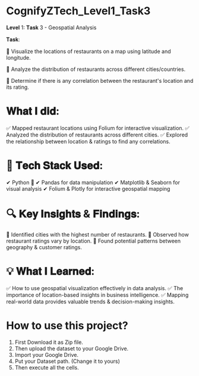 # CognifyZTech_Level1_Task3
𝐋𝐞𝐯𝐞𝐥 1: 𝐓𝐚𝐬𝐤 3 - Geospatial Analysis

 𝐓𝐚𝐬𝐤: 
 
 📌 Visualize the locations of restaurants on a map using latitude and longitude.
 
 📌 Analyze the distribution of restaurants across different cities/countries.
 
 📌 Determine if there is any correlation between the restaurant's location and its rating.

# 𝐖𝐡𝐚𝐭 𝐈 𝐝𝐢𝐝:
 ✅ Mapped restaurant locations using Folium for interactive visualization.
 ✅ Analyzed the distribution of restaurants across different cities.
 ✅ Explored the relationship between location & ratings to find any correlations.

# 🔧 𝐓𝐞𝐜𝐡 𝐒𝐭𝐚𝐜𝐤 𝐔𝐬𝐞𝐝:
 ✔ Python 🐍
 ✔ Pandas for data manipulation
 ✔ Matplotlib & Seaborn for visual analysis
 ✔ Folium & Plotly for interactive geospatial mapping

# 🔍 𝐊𝐞𝐲 𝐈𝐧𝐬𝐢𝐠𝐡𝐭𝐬 & 𝐅𝐢𝐧𝐝𝐢𝐧𝐠𝐬:
 📌 Identified cities with the highest number of restaurants.
 📌 Observed how restaurant ratings vary by location.
 📌 Found potential patterns between geography & customer ratings.

# 💡 𝐖𝐡𝐚𝐭 𝐈 𝐋𝐞𝐚𝐫𝐧𝐞𝐝:
 ✅ How to use geospatial visualization effectively in data analysis.
 ✅ The importance of location-based insights in business intelligence.
 ✅ Mapping real-world data provides valuable trends & decision-making insights.

# How to use this project?
1) First Download it as Zip file.
2) Then upload the dataset to your Google Drive.
3) Import your Google Drive.
4) Put your Dataset path. (Change it to yours)
5) Then execute all the cells.
